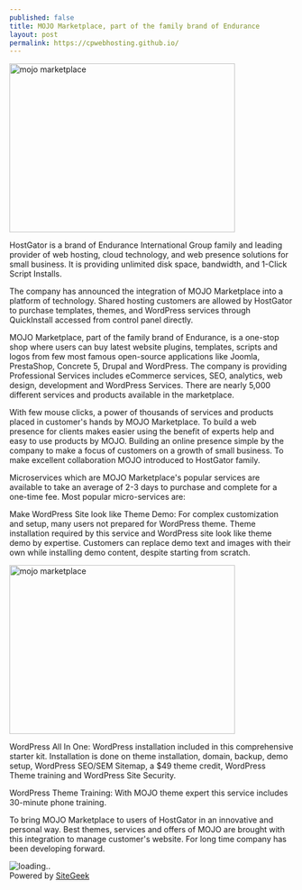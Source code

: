 ```yaml
---
published: false
title: MOJO Marketplace, part of the family brand of Endurance
layout: post
permalink: https://cpwebhosting.github.io/
---
```

<img src="mojomarketplace.jpg" alt="mojo marketplace" width="400" height="300">

HostGator is a brand of Endurance International Group family and leading provider of web hosting, cloud technology, and web presence solutions for small business. It is providing unlimited disk space, bandwidth, and 1-Click Script Installs.

The company has announced the integration of MOJO Marketplace into a platform of technology. Shared hosting customers are allowed by HostGator to purchase templates, themes, and WordPress services through QuickInstall accessed from control panel directly.

MOJO Marketplace, part of the family brand of Endurance, is a one-stop shop where users can buy latest website plugins, templates, scripts and logos from few most famous open-source applications like Joomla, PrestaShop, Concrete 5, Drupal and WordPress. The company is providing Professional Services includes eCommerce services, SEO, analytics, web design, development and WordPress Services. There are nearly 5,000 different services and products available in the marketplace.

With few mouse clicks, a power of thousands of services and products placed in customer's hands by MOJO Marketplace. To build a web presence for clients makes easier using the benefit of experts help and easy to use products by MOJO. 
Building an online presence simple by the company to make a focus of customers on a growth of small business. To make excellent collaboration MOJO introduced to HostGator family.

Microservices which are MOJO Marketplace's popular services are available to take an average of 2-3 days to purchase and complete for a one-time fee. Most popular micro-services are:

Make WordPress Site look like Theme Demo: For complex customization and setup, many users not prepared for WordPress theme. Theme installation required by this service and WordPress site look like theme demo by expertise. Customers can replace demo text and images with their own while installing demo content, despite starting from scratch.

<img src="mojomarketplacea.jpg" alt="mojo marketplace" width="400" height="300">

WordPress All In One: WordPress installation included in this comprehensive starter kit. Installation is done on theme installation, domain, backup, demo setup, WordPress SEO/SEM Sitemap, a $49 theme credit, WordPress Theme training and WordPress Site Security.

WordPress Theme Training: With MOJO theme expert this service includes 30-minute phone training.

To bring MOJO Marketplace to users of HostGator in an innovative and personal way. Best themes, services and offers of MOJO are brought with this integration to manage customer's website. For long time company has been developing forward.

<script type='text/javascript'  src ='https://www.sitegeek.com/company-visit/home_category.jsp?first=ecommerce_hosting'></script><div id='sitegeek_home_cate_ecommerce_hosting' style='width: auto;'><img src='https://www.sitegeek.com/img/loader.gif' alt='loading..'></div><noscript>Powered by <a href='https://www.sitegeek.com/category/ecommerce-hosting' title='Best Ecommerce Hosting Companies'>SiteGeek</a></noscript>